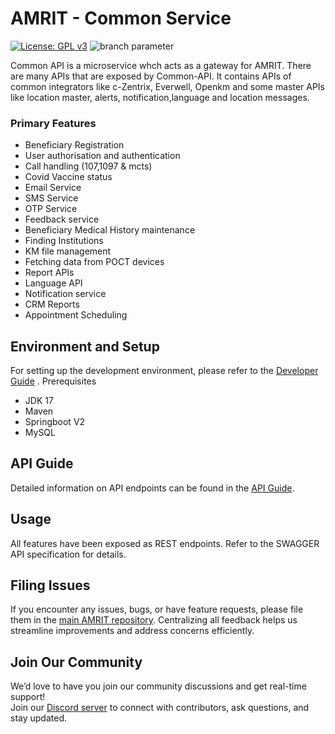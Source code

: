 # AMRIT - Common Service 
[![License: GPL v3](https://img.shields.io/badge/License-GPLv3-blue.svg)](https://www.gnu.org/licenses/gpl-3.0)  ![branch parameter](https://github.com/PSMRI/Common-API/actions/workflows/sast-and-package.yml/badge.svg) 


Common API is a microservice whch acts as a gateway for AMRIT. There are many APIs that are exposed by Common-API. It contains APIs of common integrators like c-Zentrix, Everwell, Openkm and some master APIs like location master, alerts,  notification,language and location messages.
### Primary Features
* Beneficiary Registration
* User authorisation and authentication
* Call handling (107,1097 & mcts)
* Covid Vaccine status
* Email Service
* SMS Service
* OTP Service
* Feedback service
* Beneficiary Medical History maintenance 
* Finding Institutions
* KM file management
* Fetching data from POCT devices
* Report APIs
* Language API
* Notification service
* CRM Reports
* Appointment Scheduling

## Environment and Setup
For setting up the development environment, please refer to the [Developer Guide](https://piramal-swasthya.gitbook.io/amrit/developer-guide/development-environment-setup) .
Prerequisites 
* JDK 17
* Maven 
* Springboot V2
* MySQL

## API Guide
Detailed information on API endpoints can be found in the [API Guide](https://piramal-swasthya.gitbook.io/amrit/architecture/api-guide).


## Usage
All features have been exposed as REST endpoints. Refer to the SWAGGER API specification for details.

## Filing Issues

If you encounter any issues, bugs, or have feature requests, please file them in the [main AMRIT repository](https://github.com/PSMRI/AMRIT/issues). Centralizing all feedback helps us streamline improvements and address concerns efficiently.  

## Join Our Community

We’d love to have you join our community discussions and get real-time support!  
Join our [Discord server](https://discord.gg/FVQWsf5ENS) to connect with contributors, ask questions, and stay updated.  

